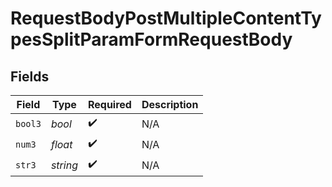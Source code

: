 # RequestBodyPostMultipleContentTypesSplitParamFormRequestBody


## Fields

| Field              | Type               | Required           | Description        |
| ------------------ | ------------------ | ------------------ | ------------------ |
| `bool3`            | *bool*             | :heavy_check_mark: | N/A                |
| `num3`             | *float*            | :heavy_check_mark: | N/A                |
| `str3`             | *string*           | :heavy_check_mark: | N/A                |